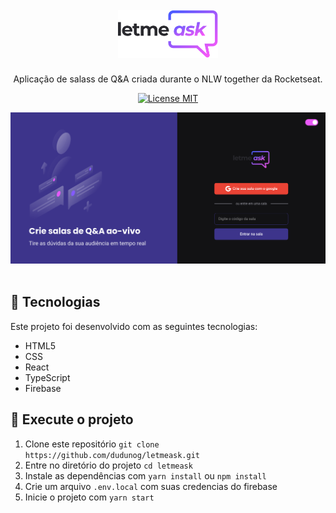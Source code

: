 <h1 align="center">
  <br>
  <img alt="Letmeask" src="src/assets/images/logo.svg" width="160px">
  <br>
</h1>

<p align="center">Aplicação de salass de Q&A criada durante o NLW together da Rocketseat.</p>

<p align="center">
  <a href="https://opensource.org/licenses/MIT">
    <img src="https://img.shields.io/badge/License-MIT-blue.svg" alt="License MIT">
  </a>
</p>

<div align="center">
    <img alt="Letmeask" title="Letmeask" src="src/assets/images/Letmeask.png" />
</div>

<br>

## :hammer: Tecnologias

Este projeto foi desenvolvido com as seguintes tecnologias:

- HTML5
- CSS
- React
- TypeScript
- Firebase

## 🚀 Execute o projeto

1. Clone este repositório `git clone https://github.com/dudunog/letmeask.git`
2. Entre no diretório do projeto `cd letmeask`
3. Instale as dependências com `yarn install` ou `npm install`
4. Crie um arquivo `.env.local` com suas credencias do firebase
5. Inicie o projeto com `yarn start`
